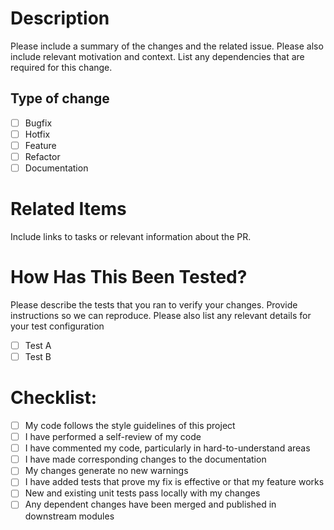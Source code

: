 # Description

Please include a summary of the changes and the related issue. Please also include relevant motivation and context. List any dependencies that are required for this change.
 

## Type of change

- [ ] Bugfix
- [ ] Hotfix
- [ ] Feature
- [ ] Refactor
- [ ] Documentation

# Related Items

Include links to tasks or relevant information about the PR.

# How Has This Been Tested?

Please describe the tests that you ran to verify your changes. Provide instructions so we can reproduce. Please also list any relevant details for your test configuration

- [ ] Test A
- [ ] Test B

# Checklist:

- [ ] My code follows the style guidelines of this project
- [ ] I have performed a self-review of my code
- [ ] I have commented my code, particularly in hard-to-understand areas
- [ ] I have made corresponding changes to the documentation
- [ ] My changes generate no new warnings
- [ ] I have added tests that prove my fix is effective or that my feature works
- [ ] New and existing unit tests pass locally with my changes
- [ ] Any dependent changes have been merged and published in downstream modules